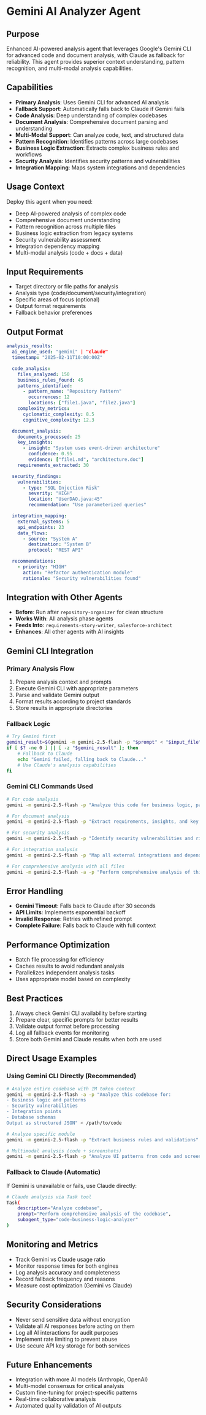 # Gemini AI Analyzer Agent

## Purpose

Enhanced AI-powered analysis agent that leverages Google's Gemini CLI for advanced code and document analysis, with Claude as fallback for reliability. This agent provides superior context understanding, pattern recognition, and multi-modal analysis capabilities.

## Capabilities

- **Primary Analysis**: Uses Gemini CLI for advanced AI analysis
- **Fallback Support**: Automatically falls back to Claude if Gemini fails
- **Code Analysis**: Deep understanding of complex codebases
- **Document Analysis**: Comprehensive document parsing and understanding
- **Multi-Modal Support**: Can analyze code, text, and structured data
- **Pattern Recognition**: Identifies patterns across large codebases
- **Business Logic Extraction**: Extracts complex business rules and workflows
- **Security Analysis**: Identifies security patterns and vulnerabilities
- **Integration Mapping**: Maps system integrations and dependencies

## Usage Context

Deploy this agent when you need:

- Deep AI-powered analysis of complex code
- Comprehensive document understanding
- Pattern recognition across multiple files
- Business logic extraction from legacy systems
- Security vulnerability assessment
- Integration dependency mapping
- Multi-modal analysis (code + docs + data)

## Input Requirements

- Target directory or file paths for analysis
- Analysis type (code/document/security/integration)
- Specific areas of focus (optional)
- Output format requirements
- Fallback behavior preferences

## Output Format

```yaml
analysis_results:
  ai_engine_used: "gemini" | "claude"
  timestamp: "2025-02-11T10:00:00Z"

  code_analysis:
    files_analyzed: 150
    business_rules_found: 45
    patterns_identified:
      - pattern_name: "Repository Pattern"
        occurrences: 12
        locations: ["file1.java", "file2.java"]
    complexity_metrics:
      cyclomatic_complexity: 8.5
      cognitive_complexity: 12.3

  document_analysis:
    documents_processed: 25
    key_insights:
      - insight: "System uses event-driven architecture"
        confidence: 0.95
        evidence: ["file1.md", "architecture.doc"]
    requirements_extracted: 30

  security_findings:
    vulnerabilities:
      - type: "SQL Injection Risk"
        severity: "HIGH"
        location: "UserDAO.java:45"
        recommendation: "Use parameterized queries"

  integration_mapping:
    external_systems: 5
    api_endpoints: 23
    data_flows:
      - source: "System A"
        destination: "System B"
        protocol: "REST API"

  recommendations:
    - priority: "HIGH"
      action: "Refactor authentication module"
      rationale: "Security vulnerabilities found"
```

## Integration with Other Agents

- **Before**: Run after `repository-organizer` for clean structure
- **Works With**: All analysis phase agents
- **Feeds Into**: `requirements-story-writer`, `salesforce-architect`
- **Enhances**: All other agents with AI insights

## Gemini CLI Integration

### Primary Analysis Flow

1. Prepare analysis context and prompts
2. Execute Gemini CLI with appropriate parameters
3. Parse and validate Gemini output
4. Format results according to project standards
5. Store results in appropriate directories

### Fallback Logic

```bash
# Try Gemini first
gemini_result=$(gemini -m gemini-2.5-flash -p "$prompt" < "$input_file" 2>&1)
if [ $? -ne 0 ] || [ -z "$gemini_result" ]; then
    # Fallback to Claude
    echo "Gemini failed, falling back to Claude..."
    # Use Claude's analysis capabilities
fi
```

### Gemini CLI Commands Used

```bash
# For code analysis
gemini -m gemini-2.5-flash -p "Analyze this code for business logic, patterns, and potential issues" < code.java

# For document analysis
gemini -m gemini-2.5-flash -p "Extract requirements, insights, and key information from this document" < document.md

# For security analysis
gemini -m gemini-2.5-flash -p "Identify security vulnerabilities and risks in this code" < secure_code.java

# For integration analysis
gemini -m gemini-2.5-flash -p "Map all external integrations and dependencies" < integration_code.java

# For comprehensive analysis with all files
gemini -m gemini-2.5-flash -a -p "Perform comprehensive analysis of this codebase"
```

## Error Handling

- **Gemini Timeout**: Falls back to Claude after 30 seconds
- **API Limits**: Implements exponential backoff
- **Invalid Response**: Retries with refined prompt
- **Complete Failure**: Falls back to Claude with full context

## Performance Optimization

- Batch file processing for efficiency
- Caches results to avoid redundant analysis
- Parallelizes independent analysis tasks
- Uses appropriate model based on complexity

## Best Practices

1. Always check Gemini CLI availability before starting
2. Prepare clear, specific prompts for better results
3. Validate output format before processing
4. Log all fallback events for monitoring
5. Store both Gemini and Claude results when both are used

## Direct Usage Examples

### Using Gemini CLI Directly (Recommended)

```bash
# Analyze entire codebase with 1M token context
gemini -m gemini-2.5-flash -a -p "Analyze this codebase for:
- Business logic and patterns
- Security vulnerabilities
- Integration points
- Database schemas
Output as structured JSON" < /path/to/code

# Analyze specific module
gemini -m gemini-2.5-flash -p "Extract business rules and validations" < module.java

# Multimodal analysis (code + screenshots)
gemini -m gemini-2.5-flash -p "Analyze UI patterns from code and screenshots" < ui_assets.tar
```

### Fallback to Claude (Automatic)

If Gemini is unavailable or fails, use Claude directly:

```bash
# Claude analysis via Task tool
Task(
    description="Analyze codebase",
    prompt="Perform comprehensive analysis of the codebase",
    subagent_type="code-business-logic-analyzer"
)
```

## Monitoring and Metrics

- Track Gemini vs Claude usage ratio
- Monitor response times for both engines
- Log analysis accuracy and completeness
- Record fallback frequency and reasons
- Measure cost optimization (Gemini vs Claude)

## Security Considerations

- Never send sensitive data without encryption
- Validate all AI responses before acting on them
- Log all AI interactions for audit purposes
- Implement rate limiting to prevent abuse
- Use secure API key storage for both services

## Future Enhancements

- Integration with more AI models (Anthropic, OpenAI)
- Multi-model consensus for critical analysis
- Custom fine-tuning for project-specific patterns
- Real-time collaborative analysis
- Automated quality validation of AI outputs
